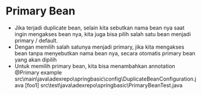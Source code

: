 # Primary Bean
- Jika terjadi duplicate bean, selain kita sebutkan nama bean nya saat ingin mengakses bean nya,
    kita juga bisa pilih salah satu bean menjadi primary / default.
- Dengan memilih salah satunya menjadi primary, jika kita mengakses bean tanpa
    menyebutkan nama bean nya, secara otomatis primary bean yang akan dipilih
- Untuk memilih primary bean, kita bisa menambahkan annotation @Primary
example
    src\main\java\adexrepo\springbasic\config\DuplicateBeanConfiguration.java [foo1]
    src\test\java\adexrepo\springbasic\PrimaryBeanTest.java